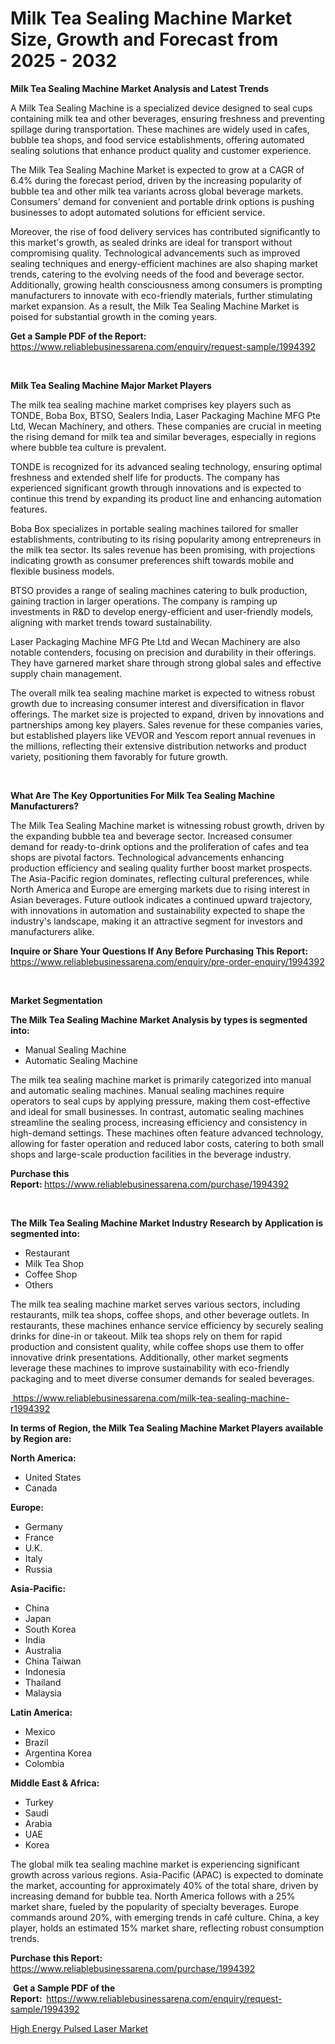 <p><h1>Milk Tea Sealing Machine Market Size, Growth and Forecast from 2025 - 2032</h1></p><p><strong>Milk Tea Sealing Machine Market Analysis and Latest Trends</strong></p>
<p><p>A Milk Tea Sealing Machine is a specialized device designed to seal cups containing milk tea and other beverages, ensuring freshness and preventing spillage during transportation. These machines are widely used in cafes, bubble tea shops, and food service establishments, offering automated sealing solutions that enhance product quality and customer experience. </p><p>The Milk Tea Sealing Machine Market is expected to grow at a CAGR of 6.4% during the forecast period, driven by the increasing popularity of bubble tea and other milk tea variants across global beverage markets. Consumers' demand for convenient and portable drink options is pushing businesses to adopt automated solutions for efficient service. </p><p>Moreover, the rise of food delivery services has contributed significantly to this market's growth, as sealed drinks are ideal for transport without compromising quality. Technological advancements such as improved sealing techniques and energy-efficient machines are also shaping market trends, catering to the evolving needs of the food and beverage sector. Additionally, growing health consciousness among consumers is prompting manufacturers to innovate with eco-friendly materials, further stimulating market expansion. As a result, the Milk Tea Sealing Machine Market is poised for substantial growth in the coming years.</p></p>
<p><strong>Get a Sample PDF of the Report:&nbsp;</strong> <a href="https://www.reliablebusinessarena.com/enquiry/request-sample/1994392?utm_campaign=1143&utm_medium=2&utm_source=Github&utm_content=ia&utm_term=20022025&utm_id=milk-tea-sealing-machine">https://www.reliablebusinessarena.com/enquiry/request-sample/1994392</a></p>
<p>&nbsp;</p>
<p><strong>Milk Tea Sealing Machine Major Market Players</strong></p>
<p><p>The milk tea sealing machine market comprises key players such as TONDE, Boba Box, BTSO, Sealers India, Laser Packaging Machine MFG Pte Ltd, Wecan Machinery, and others. These companies are crucial in meeting the rising demand for milk tea and similar beverages, especially in regions where bubble tea culture is prevalent.</p><p>TONDE is recognized for its advanced sealing technology, ensuring optimal freshness and extended shelf life for products. The company has experienced significant growth through innovations and is expected to continue this trend by expanding its product line and enhancing automation features.</p><p>Boba Box specializes in portable sealing machines tailored for smaller establishments, contributing to its rising popularity among entrepreneurs in the milk tea sector. Its sales revenue has been promising, with projections indicating growth as consumer preferences shift towards mobile and flexible business models.</p><p>BTSO provides a range of sealing machines catering to bulk production, gaining traction in larger operations. The company is ramping up investments in R&D to develop energy-efficient and user-friendly models, aligning with market trends toward sustainability.</p><p>Laser Packaging Machine MFG Pte Ltd and Wecan Machinery are also notable contenders, focusing on precision and durability in their offerings. They have garnered market share through strong global sales and effective supply chain management.</p><p>The overall milk tea sealing machine market is expected to witness robust growth due to increasing consumer interest and diversification in flavor offerings. The market size is projected to expand, driven by innovations and partnerships among key players. Sales revenue for these companies varies, but established players like VEVOR and Yescom report annual revenues in the millions, reflecting their extensive distribution networks and product variety, positioning them favorably for future growth.</p></p>
<p>&nbsp;</p>
<p><strong>What Are The Key Opportunities For Milk Tea Sealing Machine Manufacturers?</strong></p>
<p><p>The Milk Tea Sealing Machine market is witnessing robust growth, driven by the expanding bubble tea and beverage sector. Increased consumer demand for ready-to-drink options and the proliferation of cafes and tea shops are pivotal factors. Technological advancements enhancing production efficiency and sealing quality further boost market prospects. The Asia-Pacific region dominates, reflecting cultural preferences, while North America and Europe are emerging markets due to rising interest in Asian beverages. Future outlook indicates a continued upward trajectory, with innovations in automation and sustainability expected to shape the industry's landscape, making it an attractive segment for investors and manufacturers alike.</p></p>
<p><strong>Inquire or Share Your Questions If Any Before Purchasing This Report:</strong> <a href="https://www.reliablebusinessarena.com/enquiry/pre-order-enquiry/1994392?utm_campaign=1143&utm_medium=2&utm_source=Github&utm_content=ia&utm_term=20022025&utm_id=milk-tea-sealing-machine">https://www.reliablebusinessarena.com/enquiry/pre-order-enquiry/1994392</a></p>
<p>&nbsp;</p>
<p><strong>Market Segmentation</strong></p>
<p><strong>The Milk Tea Sealing Machine Market Analysis by types is segmented into:</strong></p>
<p><ul><li>Manual Sealing Machine</li><li>Automatic Sealing Machine</li></ul></p>
<p><p>The milk tea sealing machine market is primarily categorized into manual and automatic sealing machines. Manual sealing machines require operators to seal cups by applying pressure, making them cost-effective and ideal for small businesses. In contrast, automatic sealing machines streamline the sealing process, increasing efficiency and consistency in high-demand settings. These machines often feature advanced technology, allowing for faster operation and reduced labor costs, catering to both small shops and large-scale production facilities in the beverage industry.</p></p>
<p><strong>Purchase this Report:&nbsp;</strong><a href="https://www.reliablebusinessarena.com/purchase/1994392?utm_campaign=1143&utm_medium=2&utm_source=Github&utm_content=ia&utm_term=20022025&utm_id=milk-tea-sealing-machine">https://www.reliablebusinessarena.com/purchase/1994392</a></p>
<p>&nbsp;</p>
<p><strong>The Milk Tea Sealing Machine Market Industry Research by Application is segmented into:</strong></p>
<p><ul><li>Restaurant</li><li>Milk Tea Shop</li><li>Coffee Shop</li><li>Others</li></ul></p>
<p><p>The milk tea sealing machine market serves various sectors, including restaurants, milk tea shops, coffee shops, and other beverage outlets. In restaurants, these machines enhance service efficiency by securely sealing drinks for dine-in or takeout. Milk tea shops rely on them for rapid production and consistent quality, while coffee shops use them to offer innovative drink presentations. Additionally, other market segments leverage these machines to improve sustainability with eco-friendly packaging and to meet diverse consumer demands for sealed beverages.</p></p>
<p><a href="https://www.reliablebusinessarena.com/milk-tea-sealing-machine-r1994392?utm_campaign=1143&utm_medium=2&utm_source=Github&utm_content=ia&utm_term=20022025&utm_id=milk-tea-sealing-machine">&nbsp;https://www.reliablebusinessarena.com/milk-tea-sealing-machine-r1994392</a></p>
<p><strong>In terms of Region, the Milk Tea Sealing Machine Market Players available by Region are:</strong></p>
<p>
    <p> <strong> North America: </strong>
        <ul>
            <li>United States</li>
            <li>Canada</li>
        </ul>
        </p> 
    <p> <strong> Europe: </strong>
        <ul>
            <li>Germany</li>
            <li>France</li>
            <li>U.K.</li>
            <li>Italy</li>
            <li>Russia</li>
        </ul>
        </p> 
    <p> <strong> Asia-Pacific: </strong>
        <ul>
            <li>China</li>
            <li>Japan</li>
            <li>South Korea</li>
            <li>India</li>
            <li>Australia</li>
            <li>China Taiwan</li>
            <li>Indonesia</li>
            <li>Thailand</li>
            <li>Malaysia</li>
        </ul>
        </p> 
    <p> <strong> Latin America: </strong>
        <ul>
            <li>Mexico</li>
            <li>Brazil</li>
            <li>Argentina Korea</li>
            <li>Colombia</li>
        </ul>
        </p> 
    <p> <strong> Middle East & Africa: </strong>
        <ul>
            <li>Turkey</li>
            <li>Saudi</li>
            <li>Arabia</li>
            <li>UAE</li>
            <li>Korea</li>
        </ul>
    </p>
    </p>
<p><p>The global milk tea sealing machine market is experiencing significant growth across various regions. Asia-Pacific (APAC) is expected to dominate the market, accounting for approximately 40% of the total share, driven by increasing demand for bubble tea. North America follows with a 25% market share, fueled by the popularity of specialty beverages. Europe commands around 20%, with emerging trends in café culture. China, a key player, holds an estimated 15% market share, reflecting robust consumption trends.</p></p>
<p><strong>Purchase this Report: </strong><a href="https://www.reliablebusinessarena.com/purchase/1994392?utm_campaign=1143&utm_medium=2&utm_source=Github&utm_content=ia&utm_term=20022025&utm_id=milk-tea-sealing-machine">https://www.reliablebusinessarena.com/purchase/1994392</a></p>
<p>&nbsp;<strong>Get a Sample PDF of the Report:&nbsp;&nbsp;</strong><a href="https://www.reliablebusinessarena.com/enquiry/request-sample/1994392?utm_campaign=1143&utm_medium=2&utm_source=Github&utm_content=ia&utm_term=20022025&utm_id=milk-tea-sealing-machine">https://www.reliablebusinessarena.com/enquiry/request-sample/1994392</a></p>
<p><strong></strong></p>
<p><p><a href="https://github.com/yoshih12/Market-Research-Report-List-4/blob/main/high-energy-pulsed-laser-market.md?utm_campaign=1143&utm_medium=2&utm_source=Github&utm_content=ia&utm_term=20022025&utm_id=milk-tea-sealing-machine">High Energy Pulsed Laser Market</a></p></p>